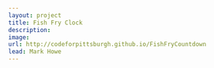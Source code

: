 ```yaml
---
layout: project
title: Fish Fry Clock
description: 
image: 
url: http://codeforpittsburgh.github.io/FishFryCountdown
lead: Mark Howe
---
```


